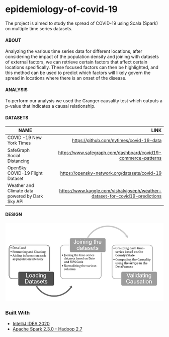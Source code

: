# epidemiology-of-covid-19
The project is aimed to study the spread of COVID-19 using Scala (Spark) on multiple time series datasets.


#### ABOUT
Analyzing the various time series data for different locations, after considering the impact of the population density and joining with datasets of external factors, we can retrieve certain factors that affect certain locations specifically.
These focused factors can then be highlighted, and this method can be used to predict which factors will likely govern the spread in locations where there is an onset of the disease.


#### ANALYSIS
To perform our analysis we used the Granger causality test which outputs a p-value that indicates a causal relationship.


#### DATASETS
| NAME                        | LINK     |
| --------------------------- | --------:|
| COVID -19 New York Times | https://github.com/nytimes/covid-19-data |
| SafeGraph Social Distancing | https://www.safegraph.com/dashboard/covid19-commerce-patterns |
| OpenSky COVID-19 Flight Dataset | https://opensky-network.org/datasets/covid-19 |
| Weather and Climate data powered by Dark Sky API | https://www.kaggle.com/vishalvjoseph/weather-dataset-for-covid19-predictions |


#### DESIGN
<p align="left">
  <img src="./src/main/resources/design.png" width="750" title="Design">
</p>


### Built With
* [IntelliJ IDEA 2020](https://www.jetbrains.com/idea/)
* [Apache Spark 2.3.0 - Hadoop 2.7](https://archive.apache.org/dist/spark/spark-2.4.3/)

